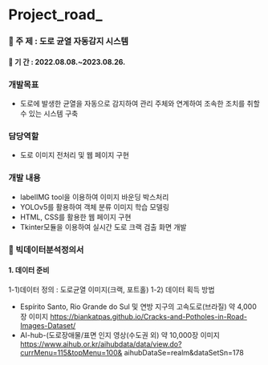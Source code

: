 # Project_road_

### 📌 주    제 : 도로 균열 자동감지 시스템
#### 📆 기    간 : 2022.08.08.~2023.08.26.
### 개발목표
- 도로에 발생한 균열을 자동으로 감지하여 관리 주체와 연계하여 조속한 조치를 취할 수 있는 시스템 구축
### 담당역할
- 도로 이미지 전처리 및 웹 페이지 구현
### 개발 내용
- labelIMG tool을 이용하여 이미지 바운딩 박스처리
- YOLOv5를 활용하여 객체 분류 이미지 학습 모델링
- HTML, CSS를 활용한 웹 페이지 구현
- Tkinter모듈을 이용하여 실시간 도로 크랙 검출 화면 개발

### 📌 빅데이터분석정의서
#### 1. 데이터 준비
 1-1)데이터 정의 : 도로균열 이미지(크랙, 포트홀)
 1-2) 데이터 획득 방법
- Espírito Santo, Rio Grande do Sul 및 연방 지구의 고속도로(브라질) 약 4,000장 이미지
  https://biankatpas.github.io/Cracks-and-Potholes-in-Road-Images-Dataset/
- AI-hub-(도로장애물/표면 인지 영상(수도권 외) 약 10,000장 이미지
  https://www.aihub.or.kr/aihubdata/data/view.do?currMenu=115&topMenu=100&
  aihubDataSe=realm&dataSetSn=178
